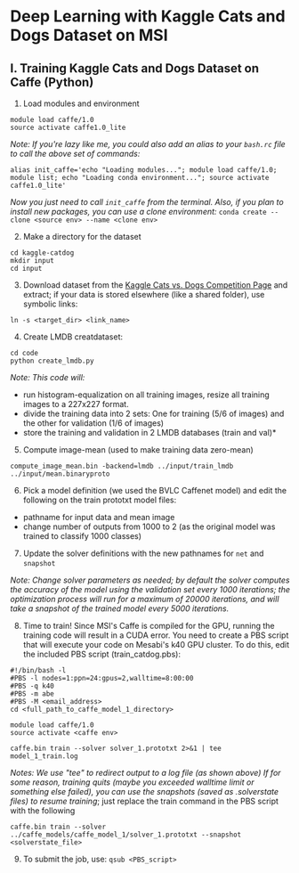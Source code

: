 # **Deep Learning with Kaggle Cats and Dogs Dataset on MSI**

## I. Training Kaggle Cats and Dogs Dataset on Caffe (Python)

1. Load modules and environment
```
module load caffe/1.0
source activate caffe1.0_lite
```
*Note: If you're lazy like me, you could also add an alias to your `bash.rc` file to call the above set of commands:*
```
alias init_caffe='echo "Loading modules..."; module load caffe/1.0; module list; echo "Loading conda environment..."; source activate caffe1.0_lite'
```
*Now you just need to call `init_caffe` from the terminal.*
*Also, if you plan to install new packages, you can use a clone environment:*
`conda create --clone <source env> --name <clone env>`

2. Make a directory for the dataset
```
cd kaggle-catdog
mkdir input
cd input
```
3. Download dataset from the [Kaggle Cats vs. Dogs Competition Page](https://www.kaggle.com/c/dogs-vs-cats/data) and extract; if your data is stored elsewhere (like a shared folder), use symbolic links:

`ln -s <target_dir> <link_name>`

4. Create LMDB creatdataset:
```
cd code
python create_lmdb.py
```
*Note: This code will:*
- run histogram-equalization on all training images, resize all training images to a 227x227 format.
- divide the training data into 2 sets: One for training (5/6 of images) and the other for validation (1/6 of images)
- store the training and validation in 2 LMDB databases (train and val)*

5. Compute image-mean (used to make training data zero-mean)

`compute_image_mean.bin -backend=lmdb ../input/train_lmdb ../input/mean.binaryproto`

6. Pick a model definition (we used the BVLC Caffenet model) and edit the following on the train prototxt model files:

- pathname for input data and mean image
- change number of outputs from 1000 to 2 (as the original model was trained to classify 1000 classes)

7. Update the solver definitions with the new pathnames for `net` and `snapshot`

*Note: Change solver parameters as needed; by default the solver computes the accuracy of the model using the validation set every 1000 iterations; the optimization process will run for a maximum of 20000 iterations, and will take a snapshot of the trained model every 5000 iterations.*

8. Time to train! Since MSI's Caffe is compiled for the GPU, running the training code will result in a CUDA error. You need to create a PBS script that will execute your code on Mesabi's k40 GPU cluster. To do this, edit the included PBS script (train_catdog.pbs):
```
#!/bin/bash -l                                                                                                                                 
#PBS -l nodes=1:ppn=24:gpus=2,walltime=8:00:00                                                                                                
#PBS -q k40                                                                                                                                    
#PBS -m abe                                                                                                                                    
#PBS -M <email_address>                                                                                                                       
cd <full_path_to_caffe_model_1_directory>

module load caffe/1.0
source activate <caffe env>

caffe.bin train --solver solver_1.prototxt 2>&1 | tee model_1_train.log                                                       
```
*Notes: We use "tee" to redirect output to a log file (as shown above)
If for some reason, training quits (maybe you exceeded walltime limit or something else failed), you can use the snapshots (saved as .solverstate files) to resume training*; just replace the train command in the PBS script with the following

`caffe.bin train --solver ../caffe_models/caffe_model_1/solver_1.prototxt --snapshot <solverstate_file>`

9. To submit the job, use:
`qsub <PBS_script>`

